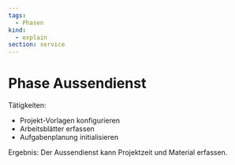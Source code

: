 ```yaml
---
tags:
  - Phasen
kind:
  - explain
section: service
---
```


# Phase Aussendienst

Tätigkeiten:

- Projekt-Vorlagen konfigurieren
- Arbeitsblätter erfassen
- Aufgabenplanung initialisieren

Ergebnis: Der Aussendienst kann Projektzeit und Material erfassen.
